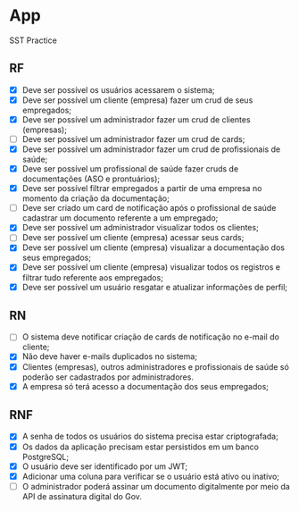 # App

SST Practice

## RF

- [x] Deve ser possível os usuários acessarem o sistema;
- [x] Deve ser possível um cliente (empresa) fazer um crud de seus empregados;
- [x] Deve ser possível um administrador fazer um crud de clientes (empresas);
- [ ] Deve ser possível um administrador fazer um crud de cards;
- [x] Deve ser possível um administrador fazer um crud de profissionais de saúde;
- [x] Deve ser possível um profissional de saúde fazer cruds de documentações (ASO e prontuários);
- [x] Deve ser possível filtrar empregados a partir de uma empresa no momento da criação da documentação;
- [ ] Deve ser criado um card de notificação após o profissional de saúde cadastrar um documento referente a um empregado;
- [x] Deve ser possível um administrador visualizar todos os clientes;
- [ ] Deve ser possível um cliente (empresa) acessar seus cards;
- [x] Deve ser possível um cliente (empresa) visualizar a documentação dos seus empregados;
- [x] Deve ser possível um cliente (empresa) visualizar todos os registros e filtrar tudo referente aos empregados;
- [x] Deve ser possível um usuário resgatar e atualizar informações de perfil;

## RN

- [ ] O sistema deve notificar criação de cards de notificação no e-mail do cliente;
- [x] Não deve haver e-mails duplicados no sistema;
- [x] Clientes (empresas), outros administradores e profissionais de saúde só poderão ser cadastrados por administradores.
- [x] A empresa só terá acesso a documentação dos seus empregados;

## RNF

- [x] A senha de todos os usuários do sistema precisa estar criptografada;
- [x] Os dados da aplicação precisam estar persistidos em um banco PostgreSQL;
- [x] O usuário deve ser identificado por um JWT;
- [x] Adicionar uma coluna para verificar se o usuário está ativo ou inativo;
- [ ] O administrador poderá assinar um documento digitalmente por meio da API de assinatura digital do Gov.
